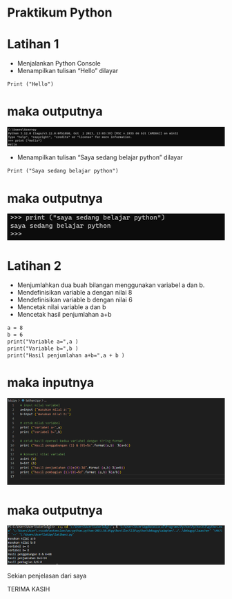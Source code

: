# Praktikum Python
# Latihan 1 
* Menjalankan Python Console
* Menampilkan tulisan “Hello” dilayar
```
Print ("Hello")
```
# maka outputnya
![Alt text](<latian 1-1.png>)

* Menampilkan tulisan “Saya sedang belajar python” dilayar
```
Print ("Saya sedang belajar python")
```
# maka outputnya
![Alt text](image-2.png)

# Latihan 2
* Menjumlahkan dua buah bilangan menggunakan variabel a dan b.
* Mendefinisikan variable a dengan nilai 8
* Mendefinisikan variable b dengan nilai 6
* Mencetak nilai variable a dan b
* Mencetak hasil penjumlahan a+b

```
a = 8
b = 6
print("Variable a=",a )
print("Variable b=",b )
print("Hasil penjumlahan a+b=",a + b )
```
# maka inputnya 
![Alt text](<latian 3.png>)

# maka outputnya
![Alt text](<latian 3.3.png>)

Sekian penjelasan dari saya

TERIMA KASIH
